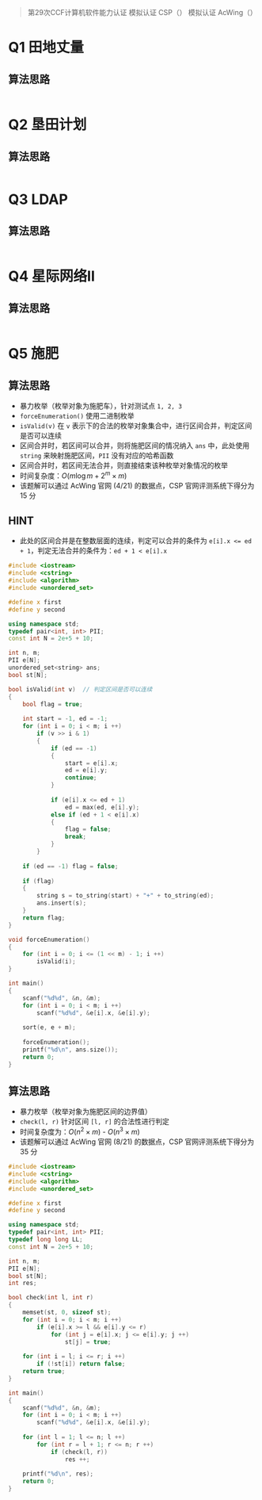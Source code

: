 > 第29次CCF计算机软件能力认证
> 模拟认证 CSP（）
> 模拟认证 AcWing（）

# Q1 田地丈量
## 算法思路
```C++

```

# Q2 垦田计划
## 算法思路
```C++

```

# Q3 LDAP
## 算法思路
```C++

```

# Q4 星际网络Ⅱ
## 算法思路
```C++

```

# Q5 施肥
## 算法思路
- 暴力枚举（枚举对象为施肥车），针对测试点 `1, 2, 3`
- `forceEnumeration()` 使用二进制枚举
- `isValid(v)` 在 `v` 表示下的合法的枚举对象集合中，进行区间合并，判定区间是否可以连续
- 区间合并时，若区间可以合并，则将施肥区间的情况纳入 `ans` 中，此处使用 `string` 来映射施肥区间，`PII` 没有对应的哈希函数
- 区间合并时，若区间无法合并，则直接结束该种枚举对象情况的枚举
- 时间复杂度：$O(m \log m + 2^m \times m)$
- 该题解可以通过 AcWing 官网 (4/21) 的数据点，CSP 官网评测系统下得分为 15 分
## HINT
- 此处的区间合并是在整数层面的连续，判定可以合并的条件为 `e[i].x <= ed + 1`，判定无法合并的条件为：`ed + 1 < e[i].x`
```C++
#include <iostream>
#include <cstring>
#include <algorithm>
#include <unordered_set>

#define x first
#define y second

using namespace std;
typedef pair<int, int> PII;
const int N = 2e+5 + 10;

int n, m;
PII e[N];
unordered_set<string> ans;
bool st[N];

bool isValid(int v)  // 判定区间是否可以连续
{
    bool flag = true;
    
    int start = -1, ed = -1;
    for (int i = 0; i < m; i ++)
        if (v >> i & 1)
        {
            if (ed == -1) 
            {
                start = e[i].x;
                ed = e[i].y;
                continue;
            }
            
            if (e[i].x <= ed + 1)
                ed = max(ed, e[i].y);
            else if (ed + 1 < e[i].x)
            {
                flag = false;
                break;
            }
        }
    
    if (ed == -1) flag = false;
    
    if (flag)
    {
        string s = to_string(start) + "+" + to_string(ed);
        ans.insert(s);
    }
    return flag;
}

void forceEnumeration()
{
    for (int i = 0; i <= (1 << m) - 1; i ++)
        isValid(i);
}

int main()
{
    scanf("%d%d", &n, &m);
    for (int i = 0; i < m; i ++)
        scanf("%d%d", &e[i].x, &e[i].y);
    
    sort(e, e + m);
    
    forceEnumeration();
    printf("%d\n", ans.size());
    return 0;
}
```
## 算法思路
- 暴力枚举（枚举对象为施肥区间的边界值）
- `check(l, r)` 针对区间 `[l, r]` 的合法性进行判定
- 时间复杂度为：$O(n^2 \times m)$ - $O(n^3 \times m)$
- 该题解可以通过 AcWing 官网 (8/21) 的数据点，CSP 官网评测系统下得分为 35 分
```C++
#include <iostream>
#include <cstring>
#include <algorithm>
#include <unordered_set>

#define x first
#define y second

using namespace std;
typedef pair<int, int> PII;
typedef long long LL;
const int N = 2e+5 + 10;

int n, m;
PII e[N];
bool st[N];
int res;

bool check(int l, int r)
{
    memset(st, 0, sizeof st);
    for (int i = 0; i < m; i ++)
        if (e[i].x >= l && e[i].y <= r)
            for (int j = e[i].x; j <= e[i].y; j ++)
                st[j] = true;
                
    for (int i = l; i <= r; i ++)
        if (!st[i]) return false;
    return true;
}

int main()
{
    scanf("%d%d", &n, &m);
    for (int i = 0; i < m; i ++)
        scanf("%d%d", &e[i].x, &e[i].y);
    
    for (int l = 1; l <= n; l ++)
        for (int r = l + 1; r <= n; r ++)
            if (check(l, r))
                res ++;
                
    printf("%d\n", res);
    return 0;
}
```